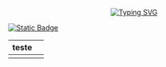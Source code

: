 <p align="center">
 <a href="https://git.io/typing-svg"><img src="https://readme-typing-svg.demolab.com?font=Pixelify+Sans&size=35&pause=1000&center=true&random=true&width=435&lines=Andr%C3%A9+Oliveira+%7C" alt="Typing SVG" /></a>
</p>

<div align = left>
 
[![Static Badge](https://img.shields.io/badge/Meu_Twitter-gray?style=for-the-badge&logo=X)](https://x.com/_azuletto)

</div>

| teste |  |
|--|--|
|  |  |
